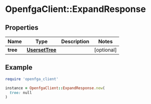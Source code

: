 # OpenfgaClient::ExpandResponse

## Properties

| Name | Type | Description | Notes |
| ---- | ---- | ----------- | ----- |
| **tree** | [**UsersetTree**](UsersetTree.md) |  | [optional] |

## Example

```ruby
require 'openfga_client'

instance = OpenfgaClient::ExpandResponse.new(
  tree: null
)
```

